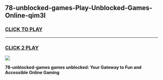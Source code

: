 
## 78-unblocked-games-Play-Unblocked-Games-Online-qim3l
<h3>
<a href="https://premium76.site?title=78-unblocked-games&ref=25A">CLICK TO PLAY</a></h3>
<hr>

<h3>
<a href="https://premium76.site?title=78-unblocked-games&ref=25A">CLICK 2 PLAY</a>
  
</h3>

<a href="https://premium76.site?title=78-unblocked-games&ref=25A"><img src="https://clearcache.store/games.png"></a>


**78-unblocked-games games unblocked: Your Gateway to Fun and Accessible Online Gaming**

